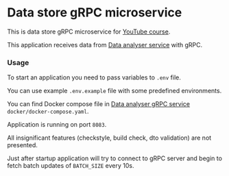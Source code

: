 # Data store gRPC microservice

This is data store gRPC microservice
for [YouTube course](https://www.youtube.com/playlist?list=PL3Ur78l82EFA3fe4ltz7I4Z4_FKZ1PEBq).

This application receives data
from [Data analyser service](https://github.com/IlyaLisov/data-analyser-grpc-microservice)
with gRPC.

### Usage

To start an application you need to pass variables to `.env` file.

You can use example `.env.example` file with some predefined environments.

You can find Docker compose file
in [Data analyser gRPC service](https://github.com/IlyaLisov/data-analyser-grpc-microservice) `docker/docker-compose.yaml`.

Application is running on port `8083`.

All insignificant features (checkstyle, build check, dto validation) are not
presented.

Just after startup application will try to connect to gRPC server and begin to
fetch batch updates of `BATCH_SIZE` every 10s.
